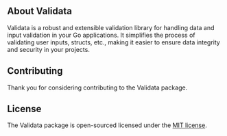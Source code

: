 
## About Validata

Validata is a robust and extensible validation library for handling data and input validation in your Go applications. It simplifies the process of validating user inputs, structs, etc., making it easier to ensure data integrity and security in your projects.

## Contributing

Thank you for considering contributing to the Validata package.

## License

The Validata package is open-sourced licensed under the [MIT license](https://opensource.org/licenses/MIT).
